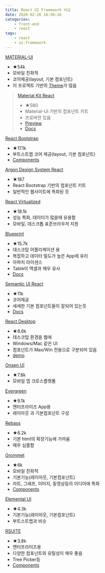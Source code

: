 ```yaml
---
title: React UI Framework 비교
date: 2020-02-26 16:56:16
categories:
    - front-end
    - react
tags:
    - react
    - ui-framework
---
```

[MATERIAL-UI](https://material-ui.com/)
*  ★54k
*  모바일 친화적
*  코어제공(layout, 기본 컴포넌트)
*  이 프로젝트 기반의 [Theme](https://themes.material-ui.com/)가 많음

>[Material Kit React](https://www.creative-tim.com/product/material-kit-react/?partner=91096)
>*  ★580
>*  Material-Ui 기반의 컴포넌트 키트
>*  프로버전 있음
>*  [Preview](https://demos.creative-tim.com/material-kit-react/#/)
>*  [Docs](https://demos.creative-tim.com/material-kit-react/#/documentation/tutorial)

[React Bootstrap](https://react-bootstrap.github.io/)
*  ★17.1k
*  부트스트랩 코어 제공(layout, 기본 컴포넌트)
*  [Components](https://react-bootstrap.github.io/components/alerts)

[Argon Design System React](https://www.creative-tim.com/product/argon-design-system-react/?partner=91096)
*  ★187
*  React Bootstrap 기반의 컴포넌트 키트
*  일반적인 웹사이트에 특화된 듯

[React Virtualized](https://bvaughn.github.io/react-virtualized/#/components/List)
*  ★18.1k
*  성능 특화, 데이터가 많을때 유용함
*  모바일, 데스크톱 표준브라우저 지원

[Blueprint](https://blueprintjs.com/)
*  ★15.7k
*  데스크탑 어플리케이션 용
*  복잡하고 데이터 밀도가 높은 App에 유리
*  아파치 라이센스
*  Table이 엑셀과 매우 유사
*  [Docs](https://blueprintjs.com/docs/)

[Semantic UI React](https://react.semantic-ui.com/)
*  ★11k
*  코어제공
*  세세한 기본 컴포넌트들이 잘되어 있는듯
*  [Docs](http://react-toolbox.io/#/components)

[React Desktop](http://reactdesktop.js.org/)
*  ★8.6k
*  데스크탑 환경을 웹에 
*  Windows/Mac 같은 UI
*  컴포넌트가 Max/Win 전용으로 구분되어 있음
*  [demo](http://reactdesktop.js.org/demo/)

[Onsen UI](https://onsen.io/)
*  ★7.8k
*  모바일 앱 크로스플랫폼

[Evergreen](https://evergreen.segment.com/)
*  ★9.1k
*  엔터프라이즈 App용
*  레이아웃 과 기본컴포넌트 구성

[Rebass](https://rebassjs.org/)
*  ★6.2k
*  기본 html의 확장기능에 가까움
*  매우 심플함

[Grommet](https://v2.grommet.io/)
*  ★6k
*  모바일 친화적
*  기본기능(레이아웃, 기본컴포넌트)
*  차트, 그래프, 이미지, 동영상등의 미디어에 특화
*  [Components](https://v2.grommet.io/components)

[Elemental UI](http://elemental-ui.com/home)
*  ★4.3k
*  기본기능(레이아웃, 기본컴포넌트)
*  부트스트랩과 비슷

[RSUITE](https://rsuitejs.com/en/)
*  ★3.8k
*  엔터프라이즈용
*  다양한 컴포넌트와 유틸성이 매우 좋음
  *  Tree Picker등
* [Components](https://rsuitejs.com/en/components/overview/)

